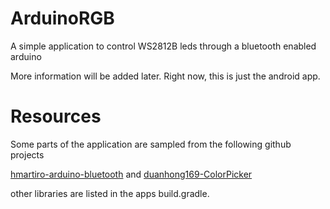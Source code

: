 # ArduinoRGB
A simple application to control WS2812B leds through a bluetooth enabled arduino

More information will be added later.
Right now, this is just the android app. 

# Resources
Some parts of the application are sampled from the following github projects

[hmartiro-arduino-bluetooth](https://github.com/hmartiro/android-arduino-bluetooth)
and
[duanhong169-ColorPicker](https://github.com/duanhong169/ColorPicker)

other libraries are listed in the apps build.gradle.
